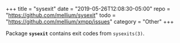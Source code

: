 +++
title    = "sysexit"
date     = "2019-05-26T12:08:30-05:00"
repo     = "https://github.com/mellium/sysexit"
todo     = "https://github.com/mellium/xmpp/issues"
category = "Other"
+++

Package **`sysexit`** contains exit codes from `sysexits(3)`.
